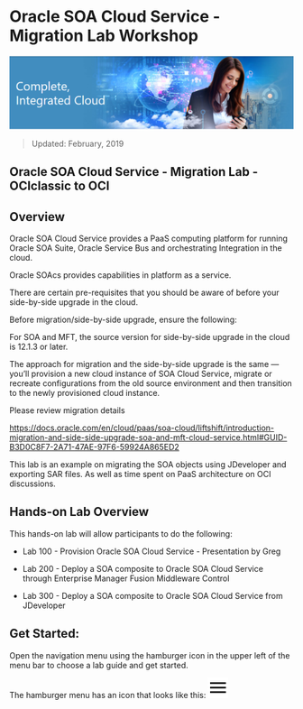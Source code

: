 # Oracle SOA Cloud Service - Migration Lab Workshop

![](images/j2c-logo.png)

> Updated: February, 2019

## Oracle SOA Cloud Service - Migration Lab - OCIclassic to OCI

## Overview

Oracle SOA Cloud Service provides a PaaS computing platform for running Oracle SOA Suite, Oracle Service Bus and orchestrating Integration in the cloud.

Oracle SOAcs provides capabilities in platform as a service.

There are certain pre-requisites that you should be aware of before your side-by-side upgrade in the cloud.

Before migration/side-by-side upgrade, ensure the following:

For SOA and MFT, the source version for side-by-side upgrade in the cloud is 12.1.3 or later.

The approach for migration and the side-by-side upgrade is the same — you’ll provision a new cloud instance of SOA Cloud Service, migrate or recreate configurations from the old source environment and then transition to the newly provisioned cloud instance.

Please review migration details 

https://docs.oracle.com/en/cloud/paas/soa-cloud/liftshift/introduction-migration-and-side-side-upgrade-soa-and-mft-cloud-service.html#GUID-B3D0C8F7-2A71-47AE-97F6-59924A865ED2

This lab is an example on migrating the SOA objects using JDeveloper and exporting SAR files. As well as time spent on PaaS architecture on OCI discussions.

## Hands-on Lab Overview

This hands-on lab will allow participants to do the following:

- Lab 100 - Provision Oracle SOA Cloud Service - Presentation by Greg

- Lab 200 - Deploy a SOA composite to Oracle SOA Cloud Service through Enterprise Manager Fusion Middleware Control

- Lab 300 - Deploy a SOA composite to Oracle SOA Cloud Service from JDeveloper

## Get Started: 

Open the navigation menu using the hamburger icon in the upper left of the menu bar to choose a lab guide and get started.

The hamburger menu has an icon that looks like this: <img src="images/menu.svg">
